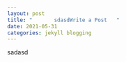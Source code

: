 ```yaml
---
layout: post
title: "       sdasdWrite a Post   "
date: 2021-05-31
categories: jekyll blogging
---
```

sadasd
